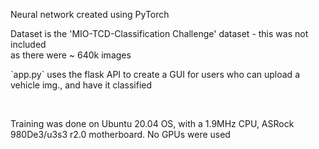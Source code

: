 <p>Neural network created using PyTorch</p>
<p>Dataset is the 'MIO-TCD-Classification Challenge' dataset - this was not included <br> as there were ~ 640k images</p>
<p>`app.py` uses the flask API to create a GUI for users who can upload a vehicle img., and have it classified </p>
<br>
<p>Training was done on Ubuntu 20.04 OS, with a 1.9MHz CPU, ASRock 980De3/u3s3 r2.0 motherboard. No GPUs were used</p>
